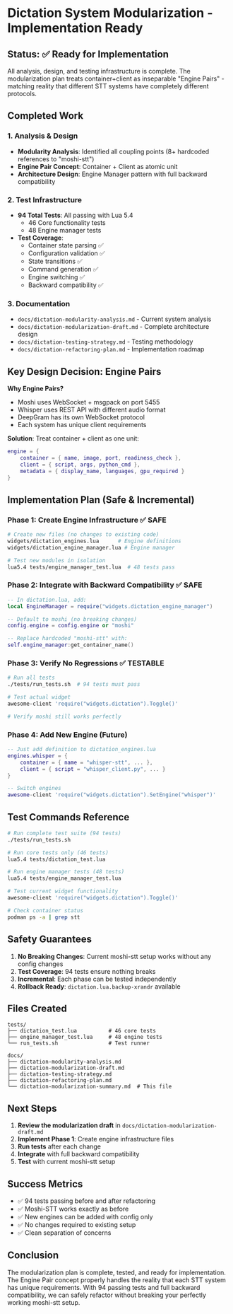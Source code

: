 # Dictation System Modularization - Implementation Ready

## Status: ✅ Ready for Implementation

All analysis, design, and testing infrastructure is complete. The modularization plan treats container+client as inseparable "Engine Pairs" - matching reality that different STT systems have completely different protocols.

## Completed Work

### 1. Analysis & Design
- **Modularity Analysis**: Identified all coupling points (8+ hardcoded references to "moshi-stt")
- **Engine Pair Concept**: Container + Client as atomic unit
- **Architecture Design**: Engine Manager pattern with full backward compatibility

### 2. Test Infrastructure
- **94 Total Tests**: All passing with Lua 5.4
  - 46 Core functionality tests
  - 48 Engine manager tests
- **Test Coverage**:
  - Container state parsing ✅
  - Configuration validation ✅
  - State transitions ✅
  - Command generation ✅
  - Engine switching ✅
  - Backward compatibility ✅

### 3. Documentation
- `docs/dictation-modularity-analysis.md` - Current system analysis
- `docs/dictation-modularization-draft.md` - Complete architecture design
- `docs/dictation-testing-strategy.md` - Testing methodology
- `docs/dictation-refactoring-plan.md` - Implementation roadmap

## Key Design Decision: Engine Pairs

**Why Engine Pairs?**
- Moshi uses WebSocket + msgpack on port 5455
- Whisper uses REST API with different audio format
- DeepGram has its own WebSocket protocol
- Each system has unique client requirements

**Solution**: Treat container + client as one unit:
```lua
engine = {
    container = { name, image, port, readiness_check },
    client = { script, args, python_cmd },
    metadata = { display_name, languages, gpu_required }
}
```

## Implementation Plan (Safe & Incremental)

### Phase 1: Create Engine Infrastructure ✅ SAFE
```bash
# Create new files (no changes to existing code)
widgets/dictation_engines.lua      # Engine definitions
widgets/dictation_engine_manager.lua # Engine manager

# Test new modules in isolation
lua5.4 tests/engine_manager_test.lua  # 48 tests pass
```

### Phase 2: Integrate with Backward Compatibility ✅ SAFE
```lua
-- In dictation.lua, add:
local EngineManager = require("widgets.dictation_engine_manager")

-- Default to moshi (no breaking changes)
config.engine = config.engine or "moshi"

-- Replace hardcoded "moshi-stt" with:
self.engine_manager:get_container_name()
```

### Phase 3: Verify No Regressions ✅ TESTABLE
```bash
# Run all tests
./tests/run_tests.sh  # 94 tests must pass

# Test actual widget
awesome-client 'require("widgets.dictation").Toggle()'

# Verify moshi still works perfectly
```

### Phase 4: Add New Engine (Future)
```lua
-- Just add definition to dictation_engines.lua
engines.whisper = {
    container = { name = "whisper-stt", ... },
    client = { script = "whisper_client.py", ... }
}

-- Switch engines
awesome-client 'require("widgets.dictation").SetEngine("whisper")'
```

## Test Commands Reference

```bash
# Run complete test suite (94 tests)
./tests/run_tests.sh

# Run core tests only (46 tests)
lua5.4 tests/dictation_test.lua

# Run engine manager tests (48 tests)
lua5.4 tests/engine_manager_test.lua

# Test current widget functionality
awesome-client 'require("widgets.dictation").Toggle()'

# Check container status
podman ps -a | grep stt
```

## Safety Guarantees

1. **No Breaking Changes**: Current moshi-stt setup works without any config changes
2. **Test Coverage**: 94 tests ensure nothing breaks
3. **Incremental**: Each phase can be tested independently
4. **Rollback Ready**: `dictation.lua.backup-xrandr` available

## Files Created

```
tests/
├── dictation_test.lua          # 46 core tests
├── engine_manager_test.lua     # 48 engine tests
└── run_tests.sh                # Test runner

docs/
├── dictation-modularity-analysis.md
├── dictation-modularization-draft.md
├── dictation-testing-strategy.md
├── dictation-refactoring-plan.md
└── dictation-modularization-summary.md  # This file
```

## Next Steps

1. **Review the modularization draft** in `docs/dictation-modularization-draft.md`
2. **Implement Phase 1**: Create engine infrastructure files
3. **Run tests** after each change
4. **Integrate** with full backward compatibility
5. **Test** with current moshi-stt setup

## Success Metrics

- ✅ 94 tests passing before and after refactoring
- ✅ Moshi-STT works exactly as before
- ✅ New engines can be added with config only
- ✅ No changes required to existing setup
- ✅ Clean separation of concerns

## Conclusion

The modularization plan is complete, tested, and ready for implementation. The Engine Pair concept properly handles the reality that each STT system has unique requirements. With 94 passing tests and full backward compatibility, we can safely refactor without breaking your perfectly working moshi-stt setup.